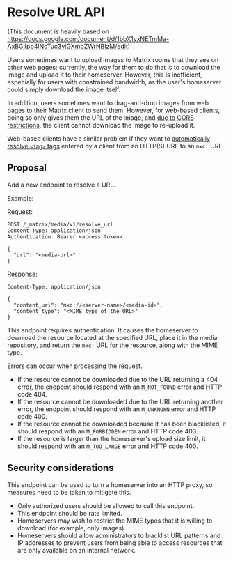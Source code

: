 # Resolve URL API

(This document is heavily based on
https://docs.google.com/document/d/1bbX1yxNETmMa-AxBGjIpb4lNoTuc3vjGXmbZWrNBlzM/edit)

Users sometimes want to upload images to Matrix rooms that they see on other
web pages; currently, the way for them to do that is to download the image and
upload it to their homeserver.  However, this is inefficient, especially for
users with constrained bandwidth, as the user's homeserver could simply
download the image itself.

In addition, users sometimes want to drag-and-drop images from web pages to
their Matrix client to send them.  However, for web-based clients, doing so
only gives them the URL of the image, and [due to CORS
restrictions](https://github.com/vector-im/riot-web/issues/3015#issuecomment-348802045),
the client cannot download the image to re-upload it.

Web-based clients have a similar problem if they want to [automatically resolve
`<img>`
tags](https://github.com/vector-im/riot-web/issues/7100#issuecomment-408651555)
entered by a client from an HTTP(S) URL to an `mxc:` URL.

## Proposal

Add a new endpoint to resolve a URL.

Example:

Request:
```
POST /_matrix/media/v1/resolve_url
Content-Type: application/json
Authentication: Bearer <access token>

{
  "url": "<media-url>"
}
```

Response:
```
Content-Type: application/json

{
  "content_uri": "mxc://<server-name>/<media-id>",
  "content_type": "<MIME type of the URL>"
}
```

This endpoint requires authentication.  It causes the homeserver to download
the resource located at the specified URL, place it in the media repository,
and return the `mxc:` URL for the resource, along with the MIME type.

Errors can occur when processing the request.

* If the resource cannot be downloaded due to the URL returning a 404 error, the
  endpoint should respond with an `M_NOT_FOUND` error and HTTP code 404.
* If the resource cannot be downloaded due to the URL returning another error,
  the endpoint should respond with an `M_UNKNOWN` error and HTTP code 400.
* If the resource cannot be downloaded because it has been blacklisted, it should
  respond with an `M_FORBIDDEN` error and HTTP code 403.
* If the resource is larger than the homeserver's upload size limit, it should
  respond with an `M_TOO_LARGE` error and HTTP code 400.

## Security considerations

This endpoint can be used to turn a homeserver into an HTTP proxy, so measures
need to be taken to mitigate this.

* Only authorized users should be allowed to call this endpoint.
* This endpoint should be rate limited.
* Homeservers may wish to restrict the MIME types that it is willing to
  download (for example, only images).
* Homeservers should allow administrators to blacklist URL patterns and IP
  addresses to prevent users from being able to access resources that are only
  available on an internal network.
